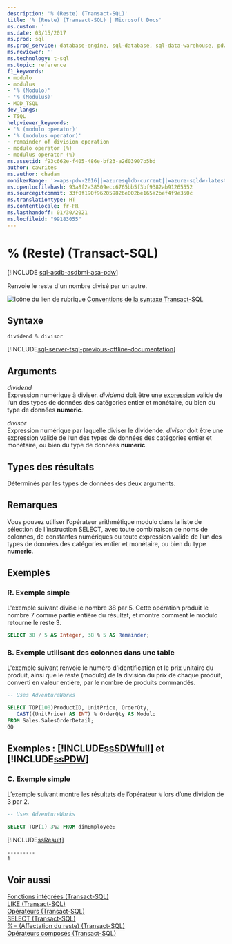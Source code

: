 ```yaml
---
description: '% (Reste) (Transact-SQL)'
title: '% (Reste) (Transact-SQL) | Microsoft Docs'
ms.custom: ''
ms.date: 03/15/2017
ms.prod: sql
ms.prod_service: database-engine, sql-database, sql-data-warehouse, pdw
ms.reviewer: ''
ms.technology: t-sql
ms.topic: reference
f1_keywords:
- modulo
- modulus
- '% (Modulo)'
- '% (Modulus)'
- MOD_TSQL
dev_langs:
- TSQL
helpviewer_keywords:
- '% (modulo operator)'
- '% (modulus operator)'
- remainder of division operation
- modulo operator (%)
- modulus operator (%)
ms.assetid: f93c662e-f405-486e-bf23-a2d03907b5bd
author: cawrites
ms.author: chadam
monikerRange: '>=aps-pdw-2016||=azuresqldb-current||=azure-sqldw-latest||>=sql-server-2016||>=sql-server-linux-2017||=azuresqldb-mi-current'
ms.openlocfilehash: 93a8f2a38509ecc6765bb5f3bf9382ab91265552
ms.sourcegitcommit: 33f0f190f962059826e002be165a2bef4f9e350c
ms.translationtype: HT
ms.contentlocale: fr-FR
ms.lasthandoff: 01/30/2021
ms.locfileid: "99183055"
---
```

# <a name="-modulus-transact-sql"></a>% (Reste) (Transact-SQL)
[!INCLUDE [sql-asdb-asdbmi-asa-pdw](../../includes/applies-to-version/sql-asdb-asdbmi-asa-pdw.md)]

  Renvoie le reste d'un nombre divisé par un autre.  
  
 ![Icône du lien de rubrique](../../database-engine/configure-windows/media/topic-link.gif "Icône du lien de rubrique") [Conventions de la syntaxe Transact-SQL](../../t-sql/language-elements/transact-sql-syntax-conventions-transact-sql.md)  
  
## <a name="syntax"></a>Syntaxe  
  
```syntaxsql  
dividend % divisor  
```  
  
[!INCLUDE[sql-server-tsql-previous-offline-documentation](../../includes/sql-server-tsql-previous-offline-documentation.md)]

## <a name="arguments"></a>Arguments
 *dividend*  
 Expression numérique à diviser. *dividend* doit être une [expression](../../t-sql/language-elements/expressions-transact-sql.md) valide de l’un des types de données des catégories entier et monétaire, ou bien du type de données **numeric**.  
  
 *divisor*  
 Expression numérique par laquelle diviser le dividende. *divisor* doit être une expression valide de l’un des types de données des catégories entier et monétaire, ou bien du type de données **numeric**.  
  
## <a name="result-types"></a>Types des résultats  
 Déterminés par les types de données des deux arguments.  
  
## <a name="remarks"></a>Remarques  
 Vous pouvez utiliser l’opérateur arithmétique modulo dans la liste de sélection de l’instruction SELECT, avec toute combinaison de noms de colonnes, de constantes numériques ou toute expression valide de l’un des types de données des catégories entier et monétaire, ou bien du type **numeric**.  
  
## <a name="examples"></a>Exemples  
  
### <a name="a-simple-example"></a>R. Exemple simple  
 L'exemple suivant divise le nombre 38 par 5. Cette opération produit le nombre 7 comme partie entière du résultat, et montre comment le modulo retourne le reste 3.  
  
```sql  
SELECT 38 / 5 AS Integer, 38 % 5 AS Remainder;
```  
  
### <a name="b-example-using-columns-in-a-table"></a>B. Exemple utilisant des colonnes dans une table  
 L'exemple suivant renvoie le numéro d'identification et le prix unitaire du produit, ainsi que le reste (modulo) de la division du prix de chaque produit, converti en valeur entière, par le nombre de produits commandés.  
  
```sql  
-- Uses AdventureWorks  
  
SELECT TOP(100)ProductID, UnitPrice, OrderQty,  
   CAST((UnitPrice) AS INT) % OrderQty AS Modulo  
FROM Sales.SalesOrderDetail;  
GO  
```  
  
## <a name="examples-sssdwfull-and-sspdw"></a>Exemples : [!INCLUDE[ssSDWfull](../../includes/sssdwfull-md.md)] et [!INCLUDE[ssPDW](../../includes/sspdw-md.md)]  
  
### <a name="c-simple-example"></a>C. Exemple simple  
 L’exemple suivant montre les résultats de l’opérateur `%` lors d’une division de 3 par 2.  
  
```sql  
-- Uses AdventureWorks  
  
SELECT TOP(1) 3%2 FROM dimEmployee;  
```  
  
 [!INCLUDE[ssResult](../../includes/ssresult-md.md)]  
  
```  
---------   
1         
```  
  
## <a name="see-also"></a>Voir aussi  
 [Fonctions intégrées &#40;Transact-SQL&#41;](~/t-sql/functions/functions.md)   
 [LIKE &#40;Transact-SQL&#41;](../../t-sql/language-elements/like-transact-sql.md)   
 [Opérateurs &#40;Transact-SQL&#41;](../../t-sql/language-elements/operators-transact-sql.md)   
 [SELECT &#40;Transact-SQL&#41;](../../t-sql/queries/select-transact-sql.md)   
 [%= &#40;Affectation du reste&#41; &#40;Transact-SQL&#41;](../../t-sql/language-elements/modulo-equals-transact-sql.md)   
 [Opérateurs composés &#40;Transact-SQL&#41;](../../t-sql/language-elements/compound-operators-transact-sql.md)  
  
  


